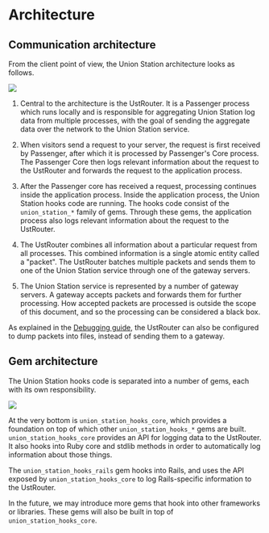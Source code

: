# Architecture

## Communication architecture

From the client point of view, the Union Station architecture looks as follows.

<img src="https://raw.githubusercontent.com/phusion/union_station_hooks_core/master/hacking/ArchitectureCommunication.png">

 1. Central to the architecture is the UstRouter. It is a Passenger process which runs locally and is responsible for aggregating Union Station log data from multiple processes, with the goal of sending the aggregate data over the network to the Union Station service.

 2. When visitors send a request to your server, the request is first received by Passenger, after which it is processed by Passenger's Core process. The Passenger Core then logs relevant information about the request to the UstRouter and forwards the request to the application process.

 3. After the Passenger core has received a request, processing continues inside the application process. Inside the application process, the Union Station hooks code are running. The hooks code consist of the `union_station_*` family of gems. Through these gems, the application process also logs relevant information about the request to the UstRouter.

 4. The UstRouter combines all information about a particular request from all processes. This combined information is a single atomic entity called a "packet". The UstRouter batches multiple packets and sends them to one of the Union Station service through one of the gateway servers.

 5. The Union Station service is represented by a number of gateway servers. A gateway accepts packets and forwards them for further processing. How accepted packets are processed is outside the scope of this document, and so the processing can be considered a black box.

As explained in the [Debugging guide](https://github.com/phusion/union_station_hooks_core/blob/master/hacking/Debugging.md), the UstRouter can also be configured to dump packets into files, instead of sending them to a gateway.

## Gem architecture

The Union Station hooks code is separated into a number of gems, each with its own responsibility.

<img src="https://raw.githubusercontent.com/phusion/union_station_hooks_core/master/hacking/ArchitectureGems.png">

At the very bottom is `union_station_hooks_core`, which provides a foundation on top of which other `union_station_hooks_*` gems are built. `union_station_hooks_core` provides an API for logging data to the UstRouter. It also hooks into Ruby core and stdlib methods in order to automatically log information about those things.

The `union_station_hooks_rails` gem hooks into Rails, and uses the API exposed by `union_station_hooks_core` to log Rails-specific information to the UstRouter.

In the future, we may introduce more gems that hook into other frameworks or libraries. These gems will also be built in top of `union_station_hooks_core`.
